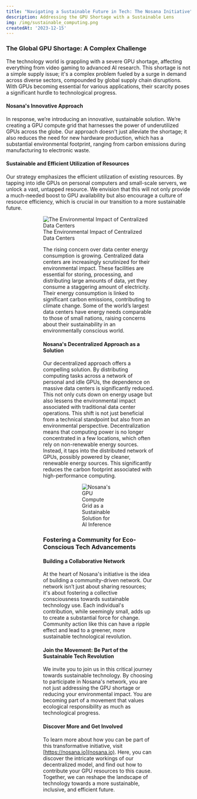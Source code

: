 ```yaml
---
title: "Navigating a Sustainable Future in Tech: The Nosana Initiative"
description: Addressing the GPU Shortage with a Sustainable Lens
img: /img/sustainable_computing.png
createdAt: '2023-12-15'
---
```

### The Global GPU Shortage: A Complex Challenge

The technology world is grappling with a severe GPU shortage, affecting everything from video gaming to advanced AI research. This shortage is not a simple supply issue; it's a complex problem fueled by a surge in demand across diverse sectors, compounded by global supply chain disruptions. With GPUs becoming essential for various applications, their scarcity poses a significant hurdle to technological progress.

#### Nosana's Innovative Approach

In response, we’re introducing an innovative, sustainable solution. We’re creating a GPU compute grid that harnesses the power of underutilized GPUs across the globe. Our approach doesn't just alleviate the shortage; it also reduces the need for new hardware production, which has a substantial environmental footprint, ranging from carbon emissions during manufacturing to electronic waste.

#### Sustainable and Efficient Utilization of Resources

Our strategy emphasizes the efficient utilization of existing resources. By tapping into idle GPUs on personal computers and small-scale servers, we unlock a vast, untapped resource. We envision that this will not only provide a much-needed boost to GPU availability but also encourage a culture of resource efficiency, which is crucial in our transition to a more sustainable future.

<div style="width: 60%; margin: 0 auto;">
<img alt="The Environmental Impact of Centralized Data Centers" src="/img/green_tech.png />
</div>

### The Environmental Impact of Centralized Data Centers

The rising concern over data center energy consumption is growing. Centralized data centers are increasingly scrutinized for their environmental impact. These facilities are essential for storing, processing, and distributing large amounts of data, yet they consume a staggering amount of electricity. Their energy consumption is linked to significant carbon emissions, contributing to climate change. Some of the world’s largest data centers have energy needs comparable to those of small nations, raising concerns about their sustainability in an environmentally conscious world.

#### Nosana's Decentralized Approach as a Solution

Our decentralized approach offers a compelling solution. By distributing computing tasks across a network of personal and idle GPUs, the dependence on massive data centers is significantly reduced. This not only cuts down on energy usage but also lessens the environmental impact associated with traditional data center operations. This shift is not just beneficial from a technical standpoint but also from an environmental perspective. Decentralization means that computing power is no longer concentrated in a few locations, which often rely on non-renewable energy sources. Instead, it taps into the distributed network of GPUs, possibly powered by cleaner, renewable energy sources. This significantly reduces the carbon footprint associated with high-performance computing.

<div style="width: 30%; margin: 0 auto;">
<img alt="Nosana's GPU Compute Grid as a Sustainable Solution for AI Inference" src="/img/sustainable.png"/>
</div>

### Fostering a Community for Eco-Conscious Tech Advancements

#### Building a Collaborative Network

At the heart of Nosana's initiative is the idea of building a community-driven network. Our network isn’t just about sharing resources; it's about fostering a collective consciousness towards sustainable technology use. Each individual's contribution, while seemingly small, adds up to create a substantial force for change. Community action like this can have a ripple effect and lead to a greener, more sustainable technological revolution.

#### Join the Movement: Be Part of the Sustainable Tech Revolution

We invite you to join us in this critical journey towards sustainable technology. By choosing to participate in Nosana's network, you are not just addressing the GPU shortage or reducing your environmental impact. You are becoming part of a movement that values ecological responsibility as much as technological progress.

#### Discover More and Get Involved
To learn more about how you can be part of this transformative initiative, visit [https://nosana.io](nosana.io). Here, you can discover the intricate workings of our decentralized model, and find out how to contribute your GPU resources to this cause. Together, we can reshape the landscape of technology towards a more sustainable, inclusive, and efficient future. 
